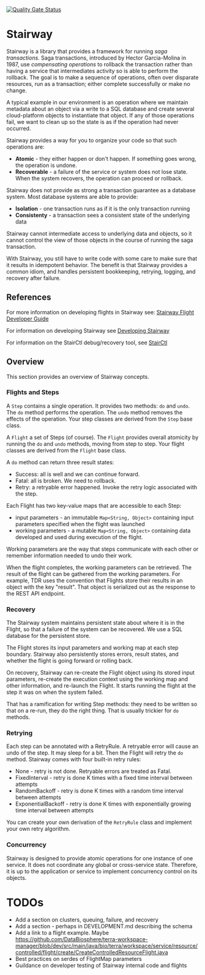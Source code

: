 [![Quality Gate Status](https://sonarcloud.io/api/project_badges/measure?project=DataBiosphere_stairway&metric=alert_status)](https://sonarcloud.io/summary/new_code?id=DataBiosphere_stairway)
# Stairway
Stairway is a library that provides a framework for running _saga transactions_. Saga
transactions, introduced by Hector Garcia-Molina in 1987, use _compensating operations_ to
rollback the transaction rather than having a service that intermediates activity so is
able to perform the rollback. The goal is to make a sequence of operations, often over disparate resources,
run as a transaction; either complete successfully or make no change.

A typical example in our environment is an operation where we maintain metadata about
an object via a write to a SQL database and create several cloud-platform objects
to instantiate that object. If any of those operations fail, we want to clean up so
the state is as if the operation had never occurred.

Stairway provides a way for you to organize your code so that such operations are:
 * **Atomic** - they either happen or don't happen. If something goes wrong, the operation
   is undone.
 * **Recoverable** - a failure of the service or system does not lose state. When the system recovers, the operation can proceed or rollback.

Stairway does not provide as strong a transaction guarantee as a database system. Most database systems are able to
provide:
 * **Isolation** -  one transaction runs as if it is the only transaction running
 * **Consistenty** - a transaction sees a consistent state of the underlying data

Stairway cannot intermediate access to underlying data and objects, so it cannot control
the view of those objects in the course of running the saga transaction.

With Stairway, you still have to write code with some care to make sure that it results
in idempotent behavior. The benefit is that Stairway provides a common idiom, and handles
persistent bookkeeping, retrying, logging, and recovery after failure.

## References
For more information on developing flights in Stairway see: [Stairway Flight Developer Guide](FLIGHT_DEVELOPER_GUIDE.md)

For information on developing Stairway see [Developing Stairway](DEVELOPMENT.md)

For information on the StairCtl debug/recovery tool, see [StairCtl](STAIRCTL.md)

## Overview
This section provides an overview of Stairway concepts.

### Flights and Steps
A `Step` contains a single operation. It provides two methods: `do` and `undo`. The `do` method performs the
operation. The `undo` method removes the effects of the operation. Your step classes are derived from the `Step`
base class.

A `Flight` a set of Steps (of course). The `Flight` provides overall atomicity by running the `do` and `undo`
methods, moving from step to step. Your flight classes are derived from the `Flight` base class.

A `do` method can return three result states:
- Success: all is well and we can continue forward.
- Fatal: all is broken. We need to rollback.
- Retry: a retryable error happened. Invoke the retry logic associated with the step.  

Each Flight has two key-value maps that are accessible to each Step:
- input parameters - an immutable `Map<String, Object>` containing input parameters specified when the flight
was launched
- working parameters - a mutable `Map<String, Object>` containing data developed and used during execution of
the flight.

Working parameters are the way that steps communicate with each other or remember information needed to undo
their work.

When the flight completes, the working parameters can be retrieved. The result of the flight can be gathered
from the working parameters. For example, TDR uses the convention that Flights store their results in an object
with the key "result". That object is serialized out as the response to the REST API endpoint.

### Recovery
The Stairway system maintains persistent state about where it is in the Flight, so that a failure of
the system can be recovered. We use a SQL database for the persistent store.

The Flight stores its input parameters and working map at each step boundary. Stairway also persistently stores
errors, result states, and whether the flight is going forward or rolling back.

On recovery, Stairway can re-create the Flight object using its stored input parameters, re-create the execution
context using the working map and other information, and re-launch the Flight. It starts running the flight at
the step it was on when the system failed.

That has a ramification for writing Step methods: they need to be written so that on a re-run,
they do the right thing. That is usually trickier for `do` methods.

### Retrying
Each step can be annotated with a RetryRule. A retryable error will cause an undo of the step.
It may sleep for a bit. Then the Flight will retry the `do` method.
Stairway comes with four built-in retry rules:
- None - retry is not done. Retryable errors are treated as Fatal.
- FixedInterval - retry is done K times with a fixed time interval between attempts
- RandomBackoff - retry is done K times with a random time interval between attempts
- ExponentialBackoff - retry is done K times with exponentially growing time interval between attempts

You can create your own derivation of the `RetryRule` class and implement your own retry algorithm.

### Concurrency
Stairway is designed to provide atomic operations for one instance of one service. It does not coordinate any
global or cross-service state. Therefore, it is up to the application or service to implement concurrency control on 
its objects.

# TODOs
* Add a section on clusters, queuing, failure, and recovery
* Add a section - perhaps in DEVELOPMENT.md describing the schema
* Add a link to a flight example. Maybe https://github.com/DataBiosphere/terra-workspace-manager/blob/dev/src/main/java/bio/terra/workspace/service/resource/controlled/flight/create/CreateControlledResourceFlight.java
* Best practices on serdes of FlightMap parameters
* Guildance on developer testing of Stairway internal code and flights
